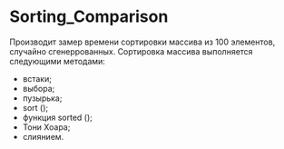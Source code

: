 # Sorting_Comparison
Производит замер времени сортировки массива из 100 элементов, случайно сгенеррованных. 
Сортировка массива выполняется следующими методами:
- встаки; 
- выбора;
- пузырька;
- sort ();
- функция sorted ();
- Тони Хоара;
- слиянием.
